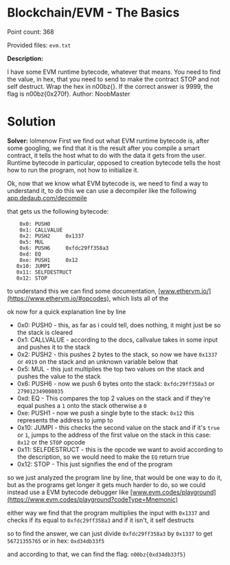 
# Blockchain/EVM - The Basics

Point count: 368

Provided files: `evm.txt`

**Description:**

I have some EVM runtime bytecode, whatever that means. You need to find the value, in hex, that you need to send to make the contract STOP and not self destruct. Wrap the hex in n00bz{}. If the correct answer is 9999, the flag is n00bz{0x270f}. Author: NoobMaster

# Solution

**Solver:** lolmenow
First we find out what EVM runtime bytecode is, after some googling, we find that it is the result after you compile a smart contract, it tells the host what to do with the data it gets from the user. Runtime bytecode in particular, opposed to creation bytecode tells the host how to run the program, not how to initialize it.

Ok, now that we know what EVM bytecode is, we need to find a way to understand it, to do this we can use a decompiler like the following
[app.dedaub.com/decompile](https://app.dedaub.com/decompile)

that gets us the following bytecode:
```
    0x0: PUSH0     
    0x1: CALLVALUE 
    0x2: PUSH2     0x1337
    0x5: MUL       
    0x6: PUSH6     0xfdc29ff358a3
    0xd: EQ        
    0xe: PUSH1     0x12
   0x10: JUMPI     
   0x11: SELFDESTRUCT
   0x12: STOP      
```

to understand this we can find some documentation, [www.ethervm.io/](https://www.ethervm.io/#opcodes), which lists all of the 

ok now for a quick explanation line by line
 - 0x0: PUSH0 - this, as far as i could tell, does nothing, it might just be so the stack is cleared
 - 0x1: CALLVALUE - according to the docs, callvalue takes in some input and pushes it to the stack
 - 0x2: PUSH2 - this pushes 2 bytes to the stack, so now we have `0x1337` or `4919` on the stack and an unknown variable below that
 - 0x5: MUL - this just multiplies the top two values on the stack and pushes the value to the stack
 - 0x6: PUSH6 - now we push 6 bytes onto the stack: `0xfdc29ff358a3` or `279012349008035`
 - 0xd: EQ - This compares the top 2 values on the stack and if they're equal pushes a `1` onto the stack otherwise a `0`
 - 0xe: PUSH1 - now we push a single byte to the stack: `0x12` this represents the address to jump to
 - 0x10: JUMPI - this checks the second value on the stack and if it's `true` or `1`, jumps to the address of the first value on the stack in this case: `0x12` or the `STOP` opcode
 - 0x11: SELFDESTRUCT - this is the opcode we want to avoid according to the description, so we would need to make the `EQ` return true
 - 0x12: STOP - This just signifies the end of the program

so we just analyzed the program line by line, that would be one way to do it, but as the programs get longer it gets much harder to do, so we could instead use a EVM bytecode debugger like [www.evm.codes/playground](https://www.evm.codes/playground?codeType=Mnemonic) 

either way we find that the program multiplies the input with `0x1337` and checks if its equal to `0xfdc29ff358a3` and if it isn't, it self destructs

so to find the answer, we can just divide `0xfdc29ff358a3` by `0x1337` to get `56721355765` or in hex: `0xd34db33f5`

and according to that, we can find the flag: `n00bz{0xd34db33f5}`
